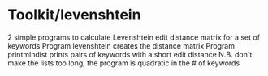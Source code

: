 # Toolkit/levenshtein

2 simple programs to calculate Levenshtein edit distance matrix for a set of keywords
Program levenshtein creates the distance matrix
Program printmindist prints pairs of keywords with a short edit distance
N.B. don't make the lists too long, the program is quadratic in the # of keywords
